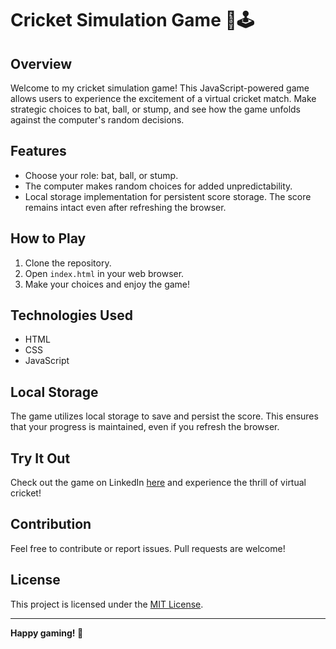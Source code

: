# Cricket Simulation Game 🏏🕹️

## Overview
Welcome to my cricket simulation game! This JavaScript-powered game allows users to experience the excitement of a virtual cricket match. Make strategic choices to bat, ball, or stump, and see how the game unfolds against the computer's random decisions.

## Features
- Choose your role: bat, ball, or stump.
- The computer makes random choices for added unpredictability.
- Local storage implementation for persistent score storage.
The score remains intact even after refreshing the browser.

## How to Play
1. Clone the repository.
2. Open `index.html` in your web browser.
3. Make your choices and enjoy the game!

## Technologies Used
- HTML
- CSS
- JavaScript

## Local Storage
The game utilizes local storage to save and persist the score. This ensures that your progress is maintained, even if you refresh the browser.

## Try It Out
Check out the game on LinkedIn [here](#your-linkedin-url) and experience the thrill of virtual cricket!

## Contribution
Feel free to contribute or report issues. Pull requests are welcome!

## License
This project is licensed under the [MIT License](LICENSE).

---

**Happy gaming! 🚀**

